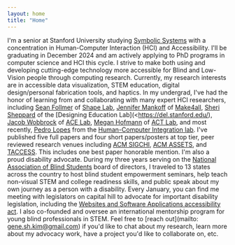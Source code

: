 ```yaml
---
layout: home
title: "Home"
---
```


I'm a senior at Stanford University studying [Symbolic Systems](https://symsys.stanford.edu/) with a concentration in Human-Computer Interaction (HCI) and Accessibility. I'll be graduating in December 2024 and am actively applying to PhD programs in computer science and HCI this cycle. I strive to make both using and developing cutting-edge technology more accessible for Blind and Low-Vision people through computing research. Currently, my research interests are in accessible data visualization, STEM education, digital design/personal fabrication tools, and haptics.
In my undergrad, I've had the honor of learning from and collaborating with many expert HCI researchers, including [Sean Follmer](https://profiles.stanford.edu/sean-follmer) of [Shape Lab](https://shape.stanford.edu/), [Jennifer Mankoff](https://www.cs.washington.edu/people/faculty/jmankoff) of [Make4all](https://make4all.org/), [Sheri Sheppard](https://en.wikipedia.org/wiki/Sheri_D._Sheppard) of the [Designing Education Lab](<https://del.stanford.edu/), [Jacob Wobbrock](https://faculty.washington.edu/wobbrock/) of [ACE Lab](https://depts.washington.edu/acelab/), [Megan Hofmann](https://www.megan-hofmann.com/) of [ACT Lab](https://actlab.sites.northeastern.edu/research/), and most recently, [Pedro Lopes](https://plopes.org/) from the [Human-Computer Integration lab](https://lab.plopes.org/). I've published five full papers and four short papers/posters at top tier, peer reviewed research venues including [ACM SIGCHI](https://sigchi.org/), [ACM ASSETS](https://dl.acm.org/conference/assets), and [TACCESS](https://dl.acm.org/journal/taccess). This includes one best paper honorable mention.
I'm also a proud disability advocate. During my three years serving on the [National Association of Blind Students](https://nabslink.org/) board of directors, I traveled to 13 states across the country to host blind student empowerment seminars, help teach non-visual STEM and college readiness skills, and public speak about my own journey as a person with a disability. Every January, you can find me meeting with legislators on capital hill to advocate for important disability legislation, including the [Websites and Software Applications accessibility act](https://www.congress.gov/bill/117th-congress/senate-bill/4998). I also co-founded and oversee an international mentorship program for young blind professionals in STEM.
Feel free to [reach out](mailto: gene.sh.kim@gmail.com) if you'd like to chat about my research, learn more about my advocacy work, have a project you'd like to collaborate on, etc.
